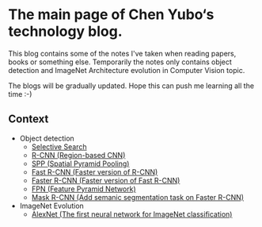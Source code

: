 # The main page of Chen Yubo‘s technology blog.

This blog contains some of the notes I've taken when reading papers, books or something else. Temporarily the notes only contains object detection and ImageNet Architecture evolution in Computer Vision topic.

The blogs will be gradually updated. Hope this can push me learning all the time :-)

## Context

- Object detection
   - [Selective Search](Object_detection/Selective_Search.md)
   - [R-CNN (Region-based CNN)](Object_detection/R-CNN.md)
   - [SPP (Spatial Pyramid Pooling)](Object_detection/SPP.md)
   - [Fast R-CNN (Faster version of R-CNN)](Object_detection/Fast_R-CNN.md)
   - [Faster R-CNN (Faster version of Fast R-CNN)](Object_detection/Faster_R-CNN.md)
   - [FPN (Feature Pyramid Network)](Object_detection/FPN.md)
   - [Mask R-CNN (Add semanic segmentation task on Faster R-CNN)](Object_detection/Mask_R-CNN.md)
- ImageNet Evolution
   - [AlexNet (The first neural network for ImageNet classification)](ImageNet_evolution/AlexNet.md)
